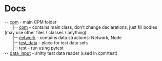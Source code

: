 # Docs
-- [cpm](cpm) - main CPM folder </br>
&emsp; &nbsp; |-- [cpm](cpm/cpm) - contains main class, don't change declarations, just fill bodies (may use other files / classes / anything)</br>
&emsp; &nbsp; |-- [network](cpm/network) - contains data structures: Network, Node</br>
&emsp; &nbsp; |-- [test_data](cpm/test_data) - place for test data sets</br>
&emsp; &nbsp; |-- [test](cpm/test) - run using pytest</br>
-- [data_input](data_input.py) - shitty test data reader (used in cpm/test)</br>
